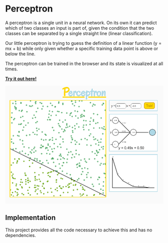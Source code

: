 # Perceptron

A perceptron is a single unit in a neural network. On its own it can predict which of
two classes an input is part of, given the condition that the two classes can be
separated by a single straight line (linear classification).

Our little perceptron is trying to guess the definition of a linear function
(y = mx + b) while only given whether a specific training data point is above or
below the line.

The perceptron can be trained in the browser and its state is visualized at all times.

[**Try it out here!**](https://jbrems.github.io/perceptron/)

![Perceptron demo image](demo.png)

## Implementation

This project provides all the code necessary to achieve this and has no dependencies.